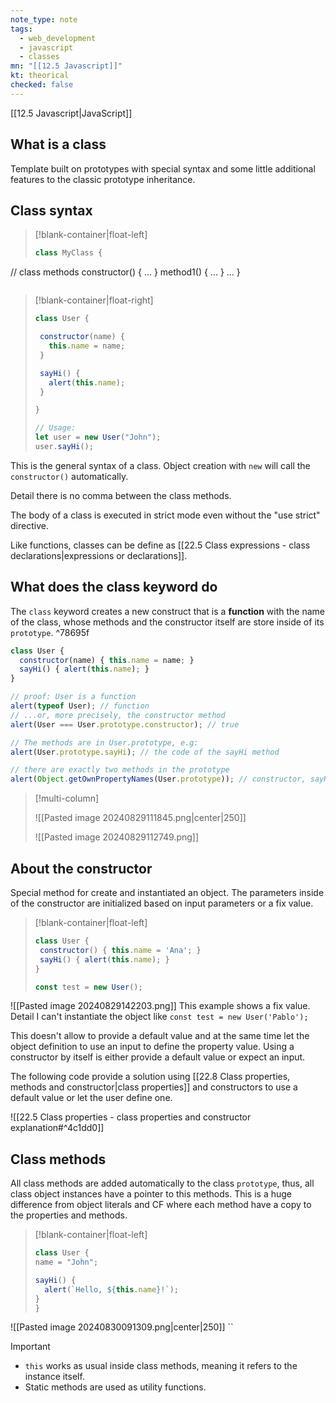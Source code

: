 ```yaml
---
note_type: note
tags:
  - web_development
  - javascript
  - classes
mn: "[[12.5 Javascript]]"
kt: theorical
checked: false
---
```

[[12.5 Javascript|JavaScript]]

## What is a class
Template built on prototypes with special syntax and some little additional features to the classic prototype inheritance. 

## Class syntax
>[!blank-container|float-left] 
>```js
>class MyClass {
  // class methods
  constructor() { ... }
  method1() { ... } 
  ...
}
>```

>[!blank-container|float-right]
>```js
>class User {
>
>  constructor(name) {
>    this.name = name;
>  }
>
>  sayHi() {
>    alert(this.name);
>  }
>
>}
>
>// Usage:
>let user = new User("John");
>user.sayHi();
>```

This is the general syntax of a class. Object creation with `new` will call the `constructor()` automatically. 

Detail there is no comma between the class methods. 

The body of a class is executed in strict mode even without the "use strict" directive.

Like functions, classes can be define as [[22.5 Class expressions - class declarations|expressions or declarations]].


## What does the class keyword do
The `class` keyword creates a new construct that is a **function** with the name of the class, whose methods and the constructor itself are store inside of its `prototype`.  ^78695f


```js
class User {
  constructor(name) { this.name = name; }
  sayHi() { alert(this.name); }
}

// proof: User is a function
alert(typeof User); // function
// ...or, more precisely, the constructor method
alert(User === User.prototype.constructor); // true

// The methods are in User.prototype, e.g:
alert(User.prototype.sayHi); // the code of the sayHi method

// there are exactly two methods in the prototype
alert(Object.getOwnPropertyNames(User.prototype)); // constructor, sayHi
```

>[!multi-column]
>
>![[Pasted image 20240829111845.png|center|250]]
>
>![[Pasted image 20240829112749.png]]

## About the constructor
Special method for create and instantiated an object. The parameters inside of the constructor are initialized based on input parameters or a fix value. 
>[!blank-container|float-left]
>```js
>class User {
>  constructor() { this.name = 'Ana'; }
>  sayHi() { alert(this.name); }
>}
>
>const test = new User();
>```

![[Pasted image 20240829142203.png]]
This example shows a fix value. Detail I can't instantiate the object like `const test = new User('Pablo');`

This doesn't allow to provide a default value and at the same time let the object definition to use an input to define the property value. Using a constructor by itself is either provide a default value or expect an input. 

The following code provide a solution using [[22.8 Class properties, methods and constructor|class properties]] and constructors to use a default value or let the user define one. 

![[22.5 Class properties -  class properties and constructor explanation#^4c1dd0]]

## Class methods
All class methods are added automatically to the class `prototype`, thus, all class object instances have a pointer to this methods. This is a huge difference from object literals and CF where each method have a copy to the properties and methods.

>[!blank-container|float-left]
>```js
>class User {
> name = "John";
>
> sayHi() {
>   alert(`Hello, ${this.name}!`);
> }
>}
>```

![[Pasted image 20240830091309.png|center|250]]
``
>[!important]
> - `this` works as usual inside class methods, meaning it refers to the instance itself.
> - Static methods are used as utility functions.




